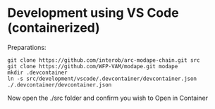 
# Development using VS Code (containerized)
Preparations:
```
git clone https://github.com/interob/arc-modape-chain.git src
git clone https://github.com/WFP-VAM/modape.git modape
mkdir .devcontainer
ln -s src/development/vscode/.devcontainer/devcontainer.json ./.devcontainer/devcontainer.json
```

Now open the ./src folder and confirm you wish to Open in Container
